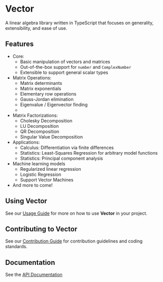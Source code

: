 # Vector

A linear algebra library written in TypeScript that focuses on generality, extensibility, and ease of use.

## Features

- Core:
  - Basic manipulation of vectors and matrices
  - Out-of-the-box support for `number` and `ComplexNumber`
  - Extensible to support general scalar types
- Matrix Operations:
  - Matrix determinants
  - Matrix exponentials
  - Elementary row operations
  - Gauss-Jordan elimination
  - Eigenvalue / Eigenvector finding
  - 
- Matrix Factorizations:
  - Cholesky Decomposition
  - LU Decomposition
  - QR Decomposition
  - Singular Value Decomposition
- Applications:
  - Calculus: Differentiation via finite differences
  - Statistics: Least-Squares Regression for arbitrary model functions
  - Statistics: Principal component analysis
- Machine learning models
  - Regularized linear regression
  - Logistic Regression
  - Support Vector Machines
- And more to come!

## Using Vector

See our [Usage Guide](./docs/USAGE.md) for more on how to use **Vector** in your project.

## Contributing to Vector

See our [Contribution Guide](./docs/CONTRIBUTING.md) for contribution guidelines and coding standards.

## Documentation

See the [API Documentation](./docs/api/vector.md)
